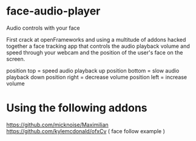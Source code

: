face-audio-player
=================

Audio controls with your face

First crack at openFrameworks and using a multitude of addons hacked together a face tracking app that controls the audio playback volume and speed through your webcam and the position of the user's face on the screen.

position top    = speed audio playback up
position bottom = slow audio playback down
position right  = decrease volume
position left   = increase volume


Using the following addons
=================

https://github.com/micknoise/Maximilian
https://github.com/kylemcdonald/ofxCv ( face follow example )